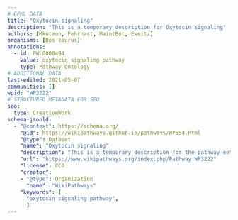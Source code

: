 ```yaml
---
# GPML DATA
title: "Oxytocin signaling"
description: "This is a temporary description for Oxytocin signaling"
authors: [Mkutmon, Fehrhart, MaintBot, Eweitz]
organisms: [Bos taurus]
annotations:
  - id: PW:0000494
    value: oxytocin signaling pathway
    type: Pathway Ontology
# ADDITIONAL DATA
last-edited: 2021-05-07
communities: []
wpid: "WP3222"
# STRUCTURED METADATA FOR SEO
seo:
  type: CreativeWork
schema-jsonld:
  - "@context": https://schema.org/
    "@id": https://wikipathways.github.io/pathways/WP554.html
    "@type": Dataset
    "name": "Oxytocin signaling"
    "description": "This is a temporary description for the pathway entitled: Oxytocin signaling"
    "url": "https://www.wikipathways.org/index.php/Pathway:WP3222"
    "license": CC0
    "creator":
    - "@type": Organization
      "name": "WikiPathways"
    "keywords": [
      "oxytocin signaling pathway",
      ]
---
```


